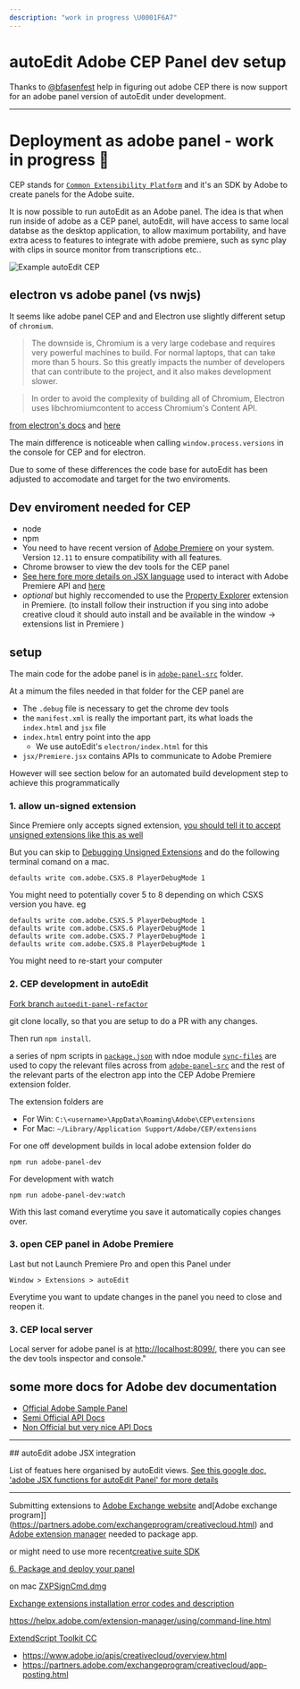 ```yaml
---
description: "work in progress \U0001F6A7"
---
```


# autoEdit Adobe CEP Panel dev setup

Thanks to [@bfasenfest](https://github.com/bfasenfest) help in figuring out adobe CEP there is now support for an adobe panel version of autoEdit under development.

---

# Deployment as adobe panel - work in progress 🚧

CEP stands for [`Common Extensibility Platform`](https://www.adobe.io/apis/creativecloud/cep.html) and it's an SDK by Adobe to create panels for the Adobe suite.

It is now possible to run autoEdit as an Adobe panel. The idea is that when run inside of adobe as a CEP panel, autoEdit, will have access to same local databse as the desktop application, to allow maximum portability, and have extra acess to features to integrate with adobe premiere, such as sync play with clips in source monitor from transcriptions etc..

![Example autoEdit CEP](https://pbs.twimg.com/media/Dkg0waTW4AALCCM.jpg)

## electron vs adobe panel (vs nwjs)

It seems like adobe panel CEP and and Electron use slightly different setup of `chromium`.

> The downside is, Chromium is a very large codebase and requires very powerful machines to build. For normal laptops, that can take more than 5 hours. So this greatly impacts the number of developers that can contribute to the project, and it also makes development slower.

> In order to avoid the complexity of building all of Chromium, Electron uses libchromiumcontent to access Chromium's Content API. 

[from electron's docs](https://electronjs.org/blog/electron-internals-building-chromium-as-a-library) and [here](https://electronjs.org/docs/development/atom-shell-vs-node-webkit)

The main difference is noticeable when calling `window.process.versions` in the console for CEP and for electron.

Due to some of these differences the code base for autoEdit has been adjusted to accomodate and target for the two enviroments.

## Dev enviroment needed for CEP

- node
- npm 
- You need to have recent version of [Adobe Premiere](https://www.adobe.com/products/premiere.html) on your system. Version `12.11` to ensure compatibility with all features.
- Chrome browser to view the dev tools for the CEP panel 
- [See here fore more details on JSX language](https://jsx.github.io/doc/tutorial.html) used to interact with Adobe Premiere API and [here](https://jsx.github.io/)
- _optional_ but highly reccomended to use the [Property Explorer](https://www.adobeexchange.com/creativecloud.details.1170.html) extension in Premiere. (to install follow their instruction if you sing into adobe creative cloud it should auto install and be available in the window ->  extensions list in Premiere )

## setup 

<!-- [Get setup instructions and panel explanation here](https://github.com/pickercenter/autoedit-panel) -->

The main code for the adobe panel is in [`adobe-panel-src`](./adobe-panel-src) folder.

At a mimum the files needed in that folder for the CEP panel are 

- The `.debug` file is necessary to get the chrome dev tools
- the `manifest.xml` is really the important part, its what loads the `index.html` and `jsx` file
- `index.html` entry point into the app
    -  We use autoEdit's `electron/index.html` for this
- `jsx/Premiere.jsx` contains APIs to communicate to Adobe Premiere 


However will see section below for an automated build development step to achieve this programmatically

###  1. allow un-signed extension


Since Premiere only accepts signed extension, [you should tell it to accept unsigned extensions like this as well](https://github.com/Adobe-CEP/CEP-Resources/blob/master/CEP_8.x/Documentation/CEP%208.0%20HTML%20Extension%20Cookbook.md#debugging-unsigned-extensions)

But you can skip to [Debugging Unsigned Extensions](https://github.com/Adobe-CEP/CEP-Resources/blob/master/CEP_8.x/Documentation/CEP%208.0%20HTML%20Extension%20Cookbook.md#debugging-unsigned-extensions) and do the following terminal comand on a mac.


```
defaults write com.adobe.CSXS.8 PlayerDebugMode 1
```

You might need to potentially cover 5 to 8 depending on which CSXS version you have. 
eg 
```
defaults write com.adobe.CSXS.5 PlayerDebugMode 1
defaults write com.adobe.CSXS.6 PlayerDebugMode 1
defaults write com.adobe.CSXS.7 PlayerDebugMode 1
defaults write com.adobe.CSXS.8 PlayerDebugMode 1
```

You might need to re-start your computer 

### 2. CEP development in autoEdit

[Fork branch `autoedit-panel-refactor`](https://github.com/OpenNewsLabs/autoEdit_2/tree/autoedit-panel-refactor)

git clone locally, so that you are setup to do a PR with any changes. 

Then run `npm install`. 

a series of npm scripts in [`package.json`](./package.json) with ndoe module [`sync-files`](https://www.npmjs.com/package/sync-files) are used to copy the relevant files across from [`adobe-panel-src`](./adobe-panel-src) and the rest of the relevant parts of the electron app into the CEP Adobe Premiere extension folder.

The extension folders are 
- For Win: `C:\<username>\AppData\Roaming\Adobe\CEP\extensions`  
- For Mac: `~/Library/Application Support/Adobe/CEP/extensions`  

For one off development builds in local adobe extension folder do

```
npm run adobe-panel-dev
```

For development with watch

```
npm run adobe-panel-dev:watch
```

With this last comand everytime you save it automatically copies changes over.

### 3. open CEP panel in Adobe Premiere 

Last but not Launch Premiere Pro and open this Panel under

```
Window > Extensions > autoEdit
```

Everytime you want to update changes in the panel you need to close and reopen it.

### 3. CEP local server

Local server for adobe panel is at [http://localhost:8099/](http://localhost:8099/), there you can see the dev tools inspector and console."

## some more docs for Adobe dev documentation

- [Official Adobe Sample Panel](https://github.com/Adobe-CEP/Samples/tree/master/PProPanel)
- [Semi Official API Docs](http://ppro.aenhancers.com/)
- [Non Official but very nice API Docs](http://www.brysonmichael.com/premiereapi-home)


---
## autoEdit adobe JSX integration

List of featues here organised by autoEdit views. [See this google doc, 'adobe JSX functions for autoEdit Panel' for more details](https://docs.google.com/document/d/1PCivPisinsoIOh7NnceuXgh0ks5h_vwLLFX6gKRW0LM/edit?usp=sharing)



--- 

Submitting extensions to [Adobe Exchange website](https://helpx.adobe.com/extension-manager/using/packaging-submitting-extensions.html) 
and[Adobe exchange program]](https://partners.adobe.com/exchangeprogram/creativecloud.html)
and [Adobe extension manager](https://www.adobe.com/exchange/em_download/) needed to package app.

or might need to use more recent[creative suite SDK](https://www.adobe.com/devnet/creativesuite/sdk.html)
[](https://console.adobe.io/downloads/pr)

[6. Package and deploy your panel](https://github.com/Adobe-CEP/Samples/tree/master/PProPanel#6-package-and-deploy-your-panel)

on mac [ZXPSignCmd.dmg](https://github.com/Adobe-CEP/CEP-Resources/blob/master/ZXPSignCMD/4.0.7/osx10/ZXPSignCmd.dmg)

[Exchange extensions installation error codes and description
](https://helpx.adobe.com/exchange/kb/error-codes.html)


https://helpx.adobe.com/extension-manager/using/command-line.html


[ExtendScript Toolkit CC](https://www.adobe.com/cy_en/products/extendscript-toolkit.html)


- https://www.adobe.io/apis/creativecloud/overview.html
- https://partners.adobe.com/exchangeprogram/creativecloud/app-posting.html

